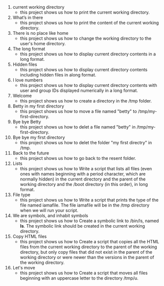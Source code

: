 1. current working directory
    * this project shows us how to print the current working directory.
2. What’s in there
    * this project shows us how to print the content of the current working directory.
3. There is no place like home
    * this project shows us how to change the working directory to the user's home directory.
4. The long format
    * this project shows us how to display current directory contents in a long format.
5. Hidden files
    * this project shows us how to display current directory contents including hidden files in along format.
6. I love numbers
    * this project shows us how to display current directory contents with user and group IDs displayed numerically in a long format.
7. Welcome
    * this project shows us how to create a directory in the /tmp folder.
8. Betty in my first directory
    * this project shows us how to move a file named "betty" to /tmp/my-first-directory.
9. Bye bye Betty
    * this project shows us how to delet a file named "betty" in /tmp/my-first-directory.
10. Bye bye my first directory
    * this project shows us how to delet the folder "my first directry" in /tmp.
11. Back to the future
    * this project shows us how to go back to the resent folder.
12. Lists
    * this project shows us how to Write a script that lists all files (even ones with names beginning with a period character, which are normally hidden) in the current directory and the parent of the working directory and the /boot directory (in this order), in long format.
13. File type
    * this project shows us how to Write a script that prints the type of the file named iamafile. The file iamafile will be in the /tmp directory when we will run your script.
14. We are symbols, and inhabit symbols
    * this project shows us how to Create a symbolic link to /bin/ls, named __ls__. The symbolic link should be created in the current working directory.
15. Copy HTML files
    * this project shows us how to Create a script that copies all the HTML files from the current working directory to the parent of the working directory, but only copy files that did not exist in the parent of the working directory or were newer than the versions in the parent of the working directory.
16. Let's move
    * this project shows us how to Create a script that moves all files beginning with an uppercase letter to the directory /tmp/u.
